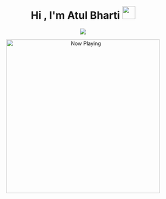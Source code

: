 
<h1 align="center"><b>Hi , I'm Atul Bharti </b><img src="https://media.giphy.com/media/hvRJCLFzcasrR4ia7z/giphy.gif" width="35"></h1>
<!--  -->
<p align="center">
<img src="https://readme-typing-svg.herokuapp.com?font=Time+New+Roman&color=cyan&size=25&center=true&vCenter=true&width=600&height=100&lines=Self-taught+Software+Developer,;Computer+Science+Student,;CTF+Newbie,;Active+Learner/Researcher,;Love+to+learn+new+stuffs..<3">
<p align="center">
  <a href="https://open.spotify.com/user/aiesatyptkxd72sna7jcbgg9a" target="_blank">
    <img src="https://knowaboutatul.vercel.app/api/spotify" alt="Now Playing" width="420" />
  </a>
</p>


</p>
